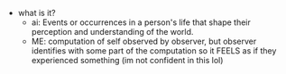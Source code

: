  * what is it?
    * ai: Events or occurrences in a person's life that shape their perception and understanding of the world.
    * ME: computation of self observed by observer, but observer identifies with some part of the computation so it FEELS as if they experienced something (im not confident in this lol)